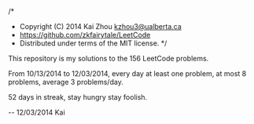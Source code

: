 /*
 * Copyright (C) 2014 Kai Zhou <kzhou3@ualberta.ca>
 * https://github.com/zkfairytale/LeetCode
 * Distributed under terms of the MIT license.
 */

This repository is my solutions to the 156 LeetCode problems.

From 10/13/2014 to 12/03/2014, every day at least one problem, at most 8 problems, average 3 problems/day. 

52 days in streak, stay hungry stay foolish.


--
12/03/2014
Kai
